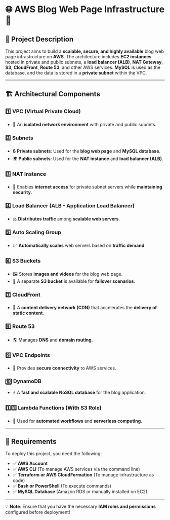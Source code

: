 # 🌐 AWS Blog Web Page Infrastructure 🚀

## 📖 Project Description

This project aims to build a **scalable, secure, and highly available** blog web page infrastructure on **AWS**. The architecture includes **EC2 instances** hosted in private and public subnets, a **load balancer (ALB)**, **NAT Gateway**, **S3**, **CloudFront**, **Route 53**, and other AWS services. **MySQL** is used as the database, and the data is stored in a **private subnet** within the VPC.

---

## 🏗 Architectural Components

### 1️⃣ VPC (Virtual Private Cloud)
   - 🏢 An **isolated network environment** with private and public subnets.

### 2️⃣ Subnets
   - 🔒 **Private subnets**: Used for the **blog web page** and **MySQL database**.
   - 🌍 **Public subnets**: Used for the **NAT instance** and **load balancer (ALB)**.

### 3️⃣ NAT Instance
   - 🔄 Enables **internet access** for private subnet servers while **maintaining security**.

### 4️⃣ Load Balancer (ALB - Application Load Balancer)
   - ⚖️ **Distributes traffic** among **scalable web servers**.

### 5️⃣ Auto Scaling Group
   - 📈 **Automatically scales** web servers based on **traffic demand**.

### 6️⃣ S3 Buckets
   - 🖼 Stores **images and videos** for the blog web page.
   - 📂 A separate **S3 bucket** is available for **failover scenarios**.

### 7️⃣ CloudFront
   - 🚀 A **content delivery network (CDN)** that accelerates the **delivery of static content**.

### 8️⃣ Route 53
   - 🌎 Manages **DNS** and **domain routing**.

### 9️⃣ VPC Endpoints
   - 🔐 Provides **secure connectivity** to AWS services.

### 🔟 DynamoDB
   - ⚡️ A **fast and scalable NoSQL database** for the blog application.

### 1️⃣1️⃣ Lambda Functions (With S3 Role)
   - 🤖 Used for **automated workflows** and **serverless computing**.

---

## 🔧 Requirements

To deploy this project, you need the following:

- ✅ **AWS Account**
- ✅ **AWS CLI** (To manage AWS services via the command line)
- ✅ **Terraform or AWS CloudFormation** (To manage infrastructure as code)
- ✅ **Bash or PowerShell** (To execute commands)
- ✅ **MySQL Database** (Amazon RDS or manually installed on EC2)

---

💡 **Note**: Ensure that you have the necessary **IAM roles and permissions** configured before deployment!

